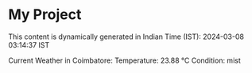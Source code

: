 # My Project

This content is dynamically generated in Indian Time (IST): 2024-03-08 03:14:37 IST


Current Weather in Coimbatore:
Temperature: 23.88 °C
Condition: mist
